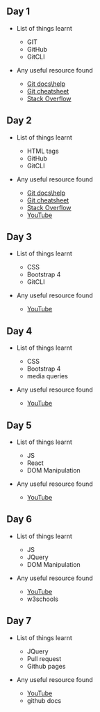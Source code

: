 ## Day 1
- List of things learnt
    - GIT
    - GitHub
    - GitCLI

- Any useful resource found
    - <a href = "https://help.github.com" >Git docs\help</a>
    - <a href = "https://github.github.com/training-kit/downloads/github-git-cheat-sheet.pdf">Git cheatsheet</a> 
    - <a href = "https://stackoverflow.com">Stack Overflow</a>

## Day 2
- List of things learnt
    - HTML tags
    - GitHub
    - GitCLI

- Any useful resource found
    - <a href = "https://help.github.com" >Git docs\help</a>
    - <a href = "https://github.github.com/training-kit/downloads/github-git-cheat-sheet.pdf">Git cheatsheet</a> 
    - <a href = "https://stackoverflow.com">Stack Overflow</a>
    - <a href = "https://youtube.com/results?search_query=html">YouTube</a>
    
## Day 3
- List of things learnt
    - CSS
    - Bootstrap 4
    - GitCLI

- Any useful resource found
    - <a href = "https://youtube.com/results?search_query=css">YouTube</a>
    
## Day 4
- List of things learnt
    - CSS
    - Bootstrap 4
    - media queries

- Any useful resource found
    - <a href = "https://youtube.com/results?search_query=css_media_queries">YouTube</a>

## Day 5
- List of things learnt
    - JS
    - React
    - DOM Manipulation

- Any useful resource found
    - <a href = "https://youtube.com/results?search_query=Java_Script_for_web_development">YouTube</a>

## Day 6
- List of things learnt
    - JS
    - JQuery
    - DOM Manipulation

- Any useful resource found
    - <a href = "https://youtube.com/results?search_query=Java_Script_and_Jquery_for_web_development">YouTube</a>
    - w3schools

## Day 7
- List of things learnt
    - JQuery
    - Pull request
    - Github pages

- Any useful resource found
    - <a href = "https://youtube.com/results?search_query=Pull_request_in_github">YouTube</a>
    - github docs


